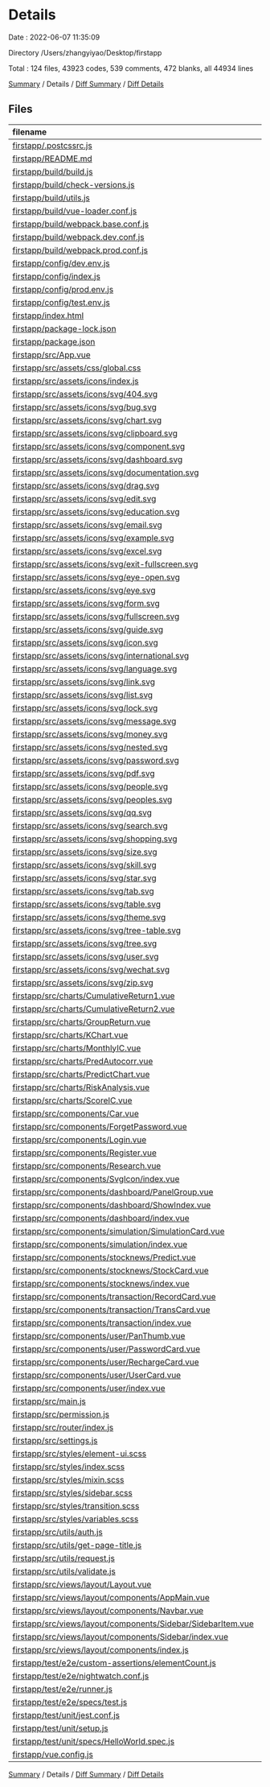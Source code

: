 # Details

Date : 2022-06-07 11:35:09

Directory /Users/zhangyiyao/Desktop/firstapp

Total : 124 files,  43923 codes, 539 comments, 472 blanks, all 44934 lines

[Summary](results.md) / Details / [Diff Summary](diff.md) / [Diff Details](diff-details.md)

## Files
| filename | language | code | comment | blank | total |
| :--- | :--- | ---: | ---: | ---: | ---: |
| [firstapp/.postcssrc.js](/firstapp/.postcssrc.js) | JavaScript | 7 | 2 | 2 | 11 |
| [firstapp/README.md](/firstapp/README.md) | Markdown | 20 | 0 | 11 | 31 |
| [firstapp/build/build.js](/firstapp/build/build.js) | JavaScript | 35 | 0 | 7 | 42 |
| [firstapp/build/check-versions.js](/firstapp/build/check-versions.js) | JavaScript | 45 | 0 | 10 | 55 |
| [firstapp/build/utils.js](/firstapp/build/utils.js) | JavaScript | 80 | 5 | 17 | 102 |
| [firstapp/build/vue-loader.conf.js](/firstapp/build/vue-loader.conf.js) | JavaScript | 21 | 0 | 2 | 23 |
| [firstapp/build/webpack.base.conf.js](/firstapp/build/webpack.base.conf.js) | JavaScript | 88 | 8 | 3 | 99 |
| [firstapp/build/webpack.dev.conf.js](/firstapp/build/webpack.dev.conf.js) | JavaScript | 90 | 12 | 7 | 109 |
| [firstapp/build/webpack.prod.conf.js](/firstapp/build/webpack.prod.conf.js) | JavaScript | 118 | 24 | 8 | 150 |
| [firstapp/config/dev.env.js](/firstapp/config/dev.env.js) | JavaScript | 6 | 0 | 2 | 8 |
| [firstapp/config/index.js](/firstapp/config/index.js) | JavaScript | 29 | 25 | 14 | 68 |
| [firstapp/config/prod.env.js](/firstapp/config/prod.env.js) | JavaScript | 4 | 0 | 1 | 5 |
| [firstapp/config/test.env.js](/firstapp/config/test.env.js) | JavaScript | 6 | 0 | 2 | 8 |
| [firstapp/index.html](/firstapp/index.html) | HTML | 11 | 1 | 1 | 13 |
| [firstapp/package-lock.json](/firstapp/package-lock.json) | JSON | 37,093 | 0 | 1 | 37,094 |
| [firstapp/package.json](/firstapp/package.json) | JSON | 88 | 0 | 1 | 89 |
| [firstapp/src/App.vue](/firstapp/src/App.vue) | Vue.js | 22 | 1 | 3 | 26 |
| [firstapp/src/assets/css/global.css](/firstapp/src/assets/css/global.css) | CSS | 5 | 1 | 0 | 6 |
| [firstapp/src/assets/icons/index.js](/firstapp/src/assets/icons/index.js) | JavaScript | 6 | 1 | 3 | 10 |
| [firstapp/src/assets/icons/svg/404.svg](/firstapp/src/assets/icons/svg/404.svg) | XML | 1 | 0 | 0 | 1 |
| [firstapp/src/assets/icons/svg/bug.svg](/firstapp/src/assets/icons/svg/bug.svg) | XML | 1 | 0 | 0 | 1 |
| [firstapp/src/assets/icons/svg/chart.svg](/firstapp/src/assets/icons/svg/chart.svg) | XML | 1 | 0 | 0 | 1 |
| [firstapp/src/assets/icons/svg/clipboard.svg](/firstapp/src/assets/icons/svg/clipboard.svg) | XML | 1 | 0 | 0 | 1 |
| [firstapp/src/assets/icons/svg/component.svg](/firstapp/src/assets/icons/svg/component.svg) | XML | 1 | 0 | 0 | 1 |
| [firstapp/src/assets/icons/svg/dashboard.svg](/firstapp/src/assets/icons/svg/dashboard.svg) | XML | 1 | 0 | 0 | 1 |
| [firstapp/src/assets/icons/svg/documentation.svg](/firstapp/src/assets/icons/svg/documentation.svg) | XML | 1 | 0 | 0 | 1 |
| [firstapp/src/assets/icons/svg/drag.svg](/firstapp/src/assets/icons/svg/drag.svg) | XML | 1 | 0 | 0 | 1 |
| [firstapp/src/assets/icons/svg/edit.svg](/firstapp/src/assets/icons/svg/edit.svg) | XML | 1 | 0 | 0 | 1 |
| [firstapp/src/assets/icons/svg/education.svg](/firstapp/src/assets/icons/svg/education.svg) | XML | 1 | 0 | 0 | 1 |
| [firstapp/src/assets/icons/svg/email.svg](/firstapp/src/assets/icons/svg/email.svg) | XML | 1 | 0 | 0 | 1 |
| [firstapp/src/assets/icons/svg/example.svg](/firstapp/src/assets/icons/svg/example.svg) | XML | 1 | 0 | 0 | 1 |
| [firstapp/src/assets/icons/svg/excel.svg](/firstapp/src/assets/icons/svg/excel.svg) | XML | 1 | 0 | 0 | 1 |
| [firstapp/src/assets/icons/svg/exit-fullscreen.svg](/firstapp/src/assets/icons/svg/exit-fullscreen.svg) | XML | 1 | 0 | 0 | 1 |
| [firstapp/src/assets/icons/svg/eye-open.svg](/firstapp/src/assets/icons/svg/eye-open.svg) | XML | 1 | 0 | 0 | 1 |
| [firstapp/src/assets/icons/svg/eye.svg](/firstapp/src/assets/icons/svg/eye.svg) | XML | 1 | 0 | 0 | 1 |
| [firstapp/src/assets/icons/svg/form.svg](/firstapp/src/assets/icons/svg/form.svg) | XML | 1 | 0 | 0 | 1 |
| [firstapp/src/assets/icons/svg/fullscreen.svg](/firstapp/src/assets/icons/svg/fullscreen.svg) | XML | 1 | 0 | 0 | 1 |
| [firstapp/src/assets/icons/svg/guide.svg](/firstapp/src/assets/icons/svg/guide.svg) | XML | 1 | 0 | 0 | 1 |
| [firstapp/src/assets/icons/svg/icon.svg](/firstapp/src/assets/icons/svg/icon.svg) | XML | 1 | 0 | 0 | 1 |
| [firstapp/src/assets/icons/svg/international.svg](/firstapp/src/assets/icons/svg/international.svg) | XML | 1 | 0 | 0 | 1 |
| [firstapp/src/assets/icons/svg/language.svg](/firstapp/src/assets/icons/svg/language.svg) | XML | 1 | 0 | 0 | 1 |
| [firstapp/src/assets/icons/svg/link.svg](/firstapp/src/assets/icons/svg/link.svg) | XML | 1 | 0 | 0 | 1 |
| [firstapp/src/assets/icons/svg/list.svg](/firstapp/src/assets/icons/svg/list.svg) | XML | 1 | 0 | 0 | 1 |
| [firstapp/src/assets/icons/svg/lock.svg](/firstapp/src/assets/icons/svg/lock.svg) | XML | 1 | 0 | 0 | 1 |
| [firstapp/src/assets/icons/svg/message.svg](/firstapp/src/assets/icons/svg/message.svg) | XML | 1 | 0 | 0 | 1 |
| [firstapp/src/assets/icons/svg/money.svg](/firstapp/src/assets/icons/svg/money.svg) | XML | 1 | 0 | 0 | 1 |
| [firstapp/src/assets/icons/svg/nested.svg](/firstapp/src/assets/icons/svg/nested.svg) | XML | 1 | 0 | 0 | 1 |
| [firstapp/src/assets/icons/svg/password.svg](/firstapp/src/assets/icons/svg/password.svg) | XML | 1 | 0 | 0 | 1 |
| [firstapp/src/assets/icons/svg/pdf.svg](/firstapp/src/assets/icons/svg/pdf.svg) | XML | 1 | 0 | 0 | 1 |
| [firstapp/src/assets/icons/svg/people.svg](/firstapp/src/assets/icons/svg/people.svg) | XML | 1 | 0 | 0 | 1 |
| [firstapp/src/assets/icons/svg/peoples.svg](/firstapp/src/assets/icons/svg/peoples.svg) | XML | 1 | 0 | 0 | 1 |
| [firstapp/src/assets/icons/svg/qq.svg](/firstapp/src/assets/icons/svg/qq.svg) | XML | 1 | 0 | 0 | 1 |
| [firstapp/src/assets/icons/svg/search.svg](/firstapp/src/assets/icons/svg/search.svg) | XML | 1 | 0 | 0 | 1 |
| [firstapp/src/assets/icons/svg/shopping.svg](/firstapp/src/assets/icons/svg/shopping.svg) | XML | 1 | 0 | 0 | 1 |
| [firstapp/src/assets/icons/svg/size.svg](/firstapp/src/assets/icons/svg/size.svg) | XML | 1 | 0 | 0 | 1 |
| [firstapp/src/assets/icons/svg/skill.svg](/firstapp/src/assets/icons/svg/skill.svg) | XML | 1 | 0 | 0 | 1 |
| [firstapp/src/assets/icons/svg/star.svg](/firstapp/src/assets/icons/svg/star.svg) | XML | 1 | 0 | 0 | 1 |
| [firstapp/src/assets/icons/svg/tab.svg](/firstapp/src/assets/icons/svg/tab.svg) | XML | 1 | 0 | 0 | 1 |
| [firstapp/src/assets/icons/svg/table.svg](/firstapp/src/assets/icons/svg/table.svg) | XML | 1 | 0 | 0 | 1 |
| [firstapp/src/assets/icons/svg/theme.svg](/firstapp/src/assets/icons/svg/theme.svg) | XML | 1 | 0 | 0 | 1 |
| [firstapp/src/assets/icons/svg/tree-table.svg](/firstapp/src/assets/icons/svg/tree-table.svg) | XML | 1 | 0 | 0 | 1 |
| [firstapp/src/assets/icons/svg/tree.svg](/firstapp/src/assets/icons/svg/tree.svg) | XML | 1 | 0 | 0 | 1 |
| [firstapp/src/assets/icons/svg/user.svg](/firstapp/src/assets/icons/svg/user.svg) | XML | 1 | 0 | 0 | 1 |
| [firstapp/src/assets/icons/svg/wechat.svg](/firstapp/src/assets/icons/svg/wechat.svg) | XML | 1 | 0 | 0 | 1 |
| [firstapp/src/assets/icons/svg/zip.svg](/firstapp/src/assets/icons/svg/zip.svg) | XML | 1 | 0 | 0 | 1 |
| [firstapp/src/charts/CumulativeReturn1.vue](/firstapp/src/charts/CumulativeReturn1.vue) | Vue.js | 343 | 16 | 4 | 363 |
| [firstapp/src/charts/CumulativeReturn2.vue](/firstapp/src/charts/CumulativeReturn2.vue) | Vue.js | 387 | 16 | 2 | 405 |
| [firstapp/src/charts/GroupReturn.vue](/firstapp/src/charts/GroupReturn.vue) | Vue.js | 279 | 16 | 4 | 299 |
| [firstapp/src/charts/KChart.vue](/firstapp/src/charts/KChart.vue) | Vue.js | 317 | 1 | 3 | 321 |
| [firstapp/src/charts/MonthlyIC.vue](/firstapp/src/charts/MonthlyIC.vue) | Vue.js | 122 | 0 | 4 | 126 |
| [firstapp/src/charts/PredAutocorr.vue](/firstapp/src/charts/PredAutocorr.vue) | Vue.js | 200 | 16 | 8 | 224 |
| [firstapp/src/charts/PredictChart.vue](/firstapp/src/charts/PredictChart.vue) | Vue.js | 207 | 17 | 3 | 227 |
| [firstapp/src/charts/RiskAnalysis.vue](/firstapp/src/charts/RiskAnalysis.vue) | Vue.js | 98 | 29 | 2 | 129 |
| [firstapp/src/charts/ScoreIC.vue](/firstapp/src/charts/ScoreIC.vue) | Vue.js | 213 | 16 | 3 | 232 |
| [firstapp/src/components/Car.vue](/firstapp/src/components/Car.vue) | Vue.js | 53 | 22 | 8 | 83 |
| [firstapp/src/components/ForgetPassword.vue](/firstapp/src/components/ForgetPassword.vue) | Vue.js | 282 | 9 | 6 | 297 |
| [firstapp/src/components/Login.vue](/firstapp/src/components/Login.vue) | Vue.js | 231 | 7 | 7 | 245 |
| [firstapp/src/components/Register.vue](/firstapp/src/components/Register.vue) | Vue.js | 290 | 5 | 8 | 303 |
| [firstapp/src/components/Research.vue](/firstapp/src/components/Research.vue) | Vue.js | 92 | 0 | 6 | 98 |
| [firstapp/src/components/SvgIcon/index.vue](/firstapp/src/components/SvgIcon/index.vue) | Vue.js | 41 | 0 | 3 | 44 |
| [firstapp/src/components/dashboard/PanelGroup.vue](/firstapp/src/components/dashboard/PanelGroup.vue) | Vue.js | 225 | 1 | 24 | 250 |
| [firstapp/src/components/dashboard/ShowIndex.vue](/firstapp/src/components/dashboard/ShowIndex.vue) | Vue.js | 89 | 0 | 4 | 93 |
| [firstapp/src/components/dashboard/index.vue](/firstapp/src/components/dashboard/index.vue) | Vue.js | 169 | 0 | 9 | 178 |
| [firstapp/src/components/simulation/SimulationCard.vue](/firstapp/src/components/simulation/SimulationCard.vue) | Vue.js | 193 | 0 | 22 | 215 |
| [firstapp/src/components/simulation/index.vue](/firstapp/src/components/simulation/index.vue) | Vue.js | 18 | 0 | 3 | 21 |
| [firstapp/src/components/stocknews/Predict.vue](/firstapp/src/components/stocknews/Predict.vue) | Vue.js | 0 | 0 | 1 | 1 |
| [firstapp/src/components/stocknews/StockCard.vue](/firstapp/src/components/stocknews/StockCard.vue) | Vue.js | 273 | 5 | 13 | 291 |
| [firstapp/src/components/stocknews/index.vue](/firstapp/src/components/stocknews/index.vue) | Vue.js | 35 | 0 | 6 | 41 |
| [firstapp/src/components/transaction/RecordCard.vue](/firstapp/src/components/transaction/RecordCard.vue) | Vue.js | 114 | 0 | 6 | 120 |
| [firstapp/src/components/transaction/TransCard.vue](/firstapp/src/components/transaction/TransCard.vue) | Vue.js | 265 | 0 | 10 | 275 |
| [firstapp/src/components/transaction/index.vue](/firstapp/src/components/transaction/index.vue) | Vue.js | 31 | 0 | 2 | 33 |
| [firstapp/src/components/user/PanThumb.vue](/firstapp/src/components/user/PanThumb.vue) | Vue.js | 122 | 12 | 13 | 147 |
| [firstapp/src/components/user/PasswordCard.vue](/firstapp/src/components/user/PasswordCard.vue) | Vue.js | 127 | 0 | 8 | 135 |
| [firstapp/src/components/user/RechargeCard.vue](/firstapp/src/components/user/RechargeCard.vue) | Vue.js | 93 | 0 | 8 | 101 |
| [firstapp/src/components/user/UserCard.vue](/firstapp/src/components/user/UserCard.vue) | Vue.js | 293 | 0 | 0 | 293 |
| [firstapp/src/components/user/index.vue](/firstapp/src/components/user/index.vue) | Vue.js | 40 | 4 | 9 | 53 |
| [firstapp/src/main.js](/firstapp/src/main.js) | JavaScript | 23 | 3 | 5 | 31 |
| [firstapp/src/permission.js](/firstapp/src/permission.js) | JavaScript | 20 | 2 | 4 | 26 |
| [firstapp/src/router/index.js](/firstapp/src/router/index.js) | JavaScript | 127 | 20 | 13 | 160 |
| [firstapp/src/settings.js](/firstapp/src/settings.js) | JavaScript | 3 | 0 | 0 | 3 |
| [firstapp/src/styles/element-ui.scss](/firstapp/src/styles/element-ui.scss) | SCSS | 35 | 5 | 10 | 50 |
| [firstapp/src/styles/index.scss](/firstapp/src/styles/index.scss) | SCSS | 46 | 86 | 30 | 162 |
| [firstapp/src/styles/mixin.scss](/firstapp/src/styles/mixin.scss) | SCSS | 24 | 0 | 4 | 28 |
| [firstapp/src/styles/sidebar.scss](/firstapp/src/styles/sidebar.scss) | SCSS | 33 | 66 | 7 | 106 |
| [firstapp/src/styles/transition.scss](/firstapp/src/styles/transition.scss) | SCSS | 35 | 4 | 10 | 49 |
| [firstapp/src/styles/variables.scss](/firstapp/src/styles/variables.scss) | SCSS | 18 | 3 | 5 | 26 |
| [firstapp/src/utils/auth.js](/firstapp/src/utils/auth.js) | JavaScript | 11 | 0 | 4 | 15 |
| [firstapp/src/utils/get-page-title.js](/firstapp/src/utils/get-page-title.js) | JavaScript | 8 | 0 | 2 | 10 |
| [firstapp/src/utils/request.js](/firstapp/src/utils/request.js) | JavaScript | 32 | 8 | 6 | 46 |
| [firstapp/src/utils/validate.js](/firstapp/src/utils/validate.js) | JavaScript | 39 | 39 | 10 | 88 |
| [firstapp/src/views/layout/Layout.vue](/firstapp/src/views/layout/Layout.vue) | Vue.js | 41 | 0 | 4 | 45 |
| [firstapp/src/views/layout/components/AppMain.vue](/firstapp/src/views/layout/components/AppMain.vue) | Vue.js | 15 | 1 | 1 | 17 |
| [firstapp/src/views/layout/components/Navbar.vue](/firstapp/src/views/layout/components/Navbar.vue) | Vue.js | 126 | 3 | 15 | 144 |
| [firstapp/src/views/layout/components/Sidebar/SidebarItem.vue](/firstapp/src/views/layout/components/Sidebar/SidebarItem.vue) | Vue.js | 34 | 0 | 6 | 40 |
| [firstapp/src/views/layout/components/Sidebar/index.vue](/firstapp/src/views/layout/components/Sidebar/index.vue) | Vue.js | 19 | 0 | 4 | 23 |
| [firstapp/src/views/layout/components/index.js](/firstapp/src/views/layout/components/index.js) | JavaScript | 3 | 0 | 0 | 3 |
| [firstapp/test/e2e/custom-assertions/elementCount.js](/firstapp/test/e2e/custom-assertions/elementCount.js) | JavaScript | 18 | 8 | 2 | 28 |
| [firstapp/test/e2e/nightwatch.conf.js](/firstapp/test/e2e/nightwatch.conf.js) | JavaScript | 40 | 1 | 6 | 47 |
| [firstapp/test/e2e/runner.js](/firstapp/test/e2e/runner.js) | JavaScript | 33 | 8 | 8 | 49 |
| [firstapp/test/e2e/specs/test.js](/firstapp/test/e2e/specs/test.js) | JavaScript | 12 | 5 | 3 | 20 |
| [firstapp/test/unit/jest.conf.js](/firstapp/test/unit/jest.conf.js) | JavaScript | 27 | 3 | 1 | 31 |
| [firstapp/test/unit/setup.js](/firstapp/test/unit/setup.js) | JavaScript | 2 | 0 | 2 | 4 |
| [firstapp/test/unit/specs/HelloWorld.spec.js](/firstapp/test/unit/specs/HelloWorld.spec.js) | JavaScript | 10 | 0 | 2 | 12 |
| [firstapp/vue.config.js](/firstapp/vue.config.js) | JavaScript | 27 | 2 | 4 | 33 |

[Summary](results.md) / Details / [Diff Summary](diff.md) / [Diff Details](diff-details.md)